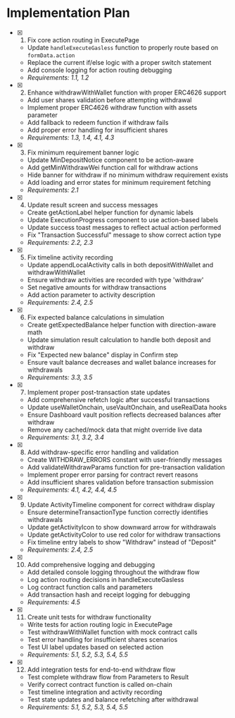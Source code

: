 # Implementation Plan

- [x] 1. Fix core action routing in ExecutePage
  - Update `handleExecuteGasless` function to properly route based on `formData.action`
  - Replace the current if/else logic with a proper switch statement
  - Add console logging for action routing debugging
  - _Requirements: 1.1, 1.2_

- [x] 2. Enhance withdrawWithWallet function with proper ERC4626 support
  - Add user shares validation before attempting withdrawal
  - Implement proper ERC4626 withdraw function with assets parameter
  - Add fallback to redeem function if withdraw fails
  - Add proper error handling for insufficient shares
  - _Requirements: 1.3, 1.4, 4.1, 4.3_

- [x] 3. Fix minimum requirement banner logic
  - Update MinDepositNotice component to be action-aware
  - Add getMinWithdrawWei function call for withdraw actions
  - Hide banner for withdraw if no minimum withdraw requirement exists
  - Add loading and error states for minimum requirement fetching
  - _Requirements: 2.1_

- [x] 4. Update result screen and success messages
  - Create getActionLabel helper function for dynamic labels
  - Update ExecutionProgress component to use action-based labels
  - Update success toast messages to reflect actual action performed
  - Fix "Transaction Successful" message to show correct action type
  - _Requirements: 2.2, 2.3_

- [x] 5. Fix timeline activity recording
  - Update appendLocalActivity calls in both depositWithWallet and withdrawWithWallet
  - Ensure withdraw activities are recorded with type 'withdraw'
  - Set negative amounts for withdraw transactions
  - Add action parameter to activity description
  - _Requirements: 2.4, 2.5_

- [x] 6. Fix expected balance calculations in simulation
  - Create getExpectedBalance helper function with direction-aware math
  - Update simulation result calculation to handle both deposit and withdraw
  - Fix "Expected new balance" display in Confirm step
  - Ensure vault balance decreases and wallet balance increases for withdrawals
  - _Requirements: 3.3, 3.5_

- [x] 7. Implement proper post-transaction state updates
  - Add comprehensive refetch logic after successful transactions
  - Update useWalletOnchain, useVaultOnchain, and useRealData hooks
  - Ensure Dashboard vault position reflects decreased balances after withdraw
  - Remove any cached/mock data that might override live data
  - _Requirements: 3.1, 3.2, 3.4_

- [x] 8. Add withdraw-specific error handling and validation
  - Create WITHDRAW_ERRORS constant with user-friendly messages
  - Add validateWithdrawParams function for pre-transaction validation
  - Implement proper error parsing for contract revert reasons
  - Add insufficient shares validation before transaction submission
  - _Requirements: 4.1, 4.2, 4.4, 4.5_

- [x] 9. Update ActivityTimeline component for correct withdraw display
  - Ensure determineTransactionType function correctly identifies withdrawals
  - Update getActivityIcon to show downward arrow for withdrawals
  - Update getActivityColor to use red color for withdraw transactions
  - Fix timeline entry labels to show "Withdraw" instead of "Deposit"
  - _Requirements: 2.4, 2.5_

- [x] 10. Add comprehensive logging and debugging
  - Add detailed console logging throughout the withdraw flow
  - Log action routing decisions in handleExecuteGasless
  - Log contract function calls and parameters
  - Add transaction hash and receipt logging for debugging
  - _Requirements: 4.5_

- [x] 11. Create unit tests for withdraw functionality
  - Write tests for action routing logic in ExecutePage
  - Test withdrawWithWallet function with mock contract calls
  - Test error handling for insufficient shares scenarios
  - Test UI label updates based on selected action
  - _Requirements: 5.1, 5.2, 5.3, 5.4, 5.5_

- [x] 12. Add integration tests for end-to-end withdraw flow
  - Test complete withdraw flow from Parameters to Result
  - Verify correct contract function is called on-chain
  - Test timeline integration and activity recording
  - Test state updates and balance refetching after withdrawal
  - _Requirements: 5.1, 5.2, 5.3, 5.4, 5.5_